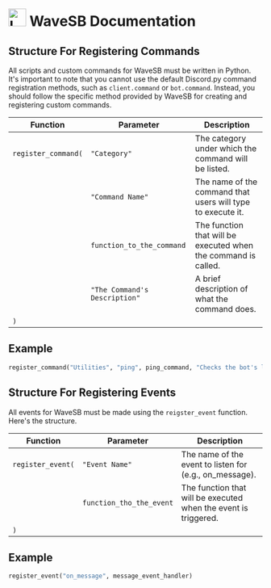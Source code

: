 # <img src="images/wavesbicon2.ico" alt="Logo" width="35" height="35"> WaveSB Documentation

## Structure For Registering Commands

All scripts and custom commands for WaveSB must be written in Python. It's important to note that you cannot use the default Discord.py command registration methods, such as `client.command` or `bot.command`. Instead, you should follow the specific method provided by WaveSB for creating and registering custom commands.

| **Function**                                | **Parameter**                         | **Description**                                                |
|---------------------------------------------|---------------------------------------|----------------------------------------------------------------|
| `register_command(`                         | `"Category"`                          | The category under which the command will be listed.           |
|                                              | `"Command Name"`                      | The name of the command that users will type to execute it.    |
|                                              | `function_to_the_command`                | The function that will be executed when the command is called. |
|                                              | `"The Command's Description"`               | A brief description of what the command does.                  |
| `)`                                         |                                       |                                                                |

## Example

```python
register_command("Utilities", "ping", ping_command, "Checks the bot's latency.")
```

## Structure For Registering Events

All events for WaveSB must be made using the `reigster_event` function. Here's the structure.

| **Function**                                | **Parameter**                         | **Description**                                                |
|---------------------------------------------|---------------------------------------|----------------------------------------------------------------|
| `register_event(`                         | `"Event Name"`                          | The name of the event to listen for (e.g., on_message).           |
|                                              | `function_tho_the_event`                      | The function that will be executed when the event is triggered.    |
| `)`                                         |                                       |                                                                |

## Example

```python
register_event("on_message", message_event_handler)
```

